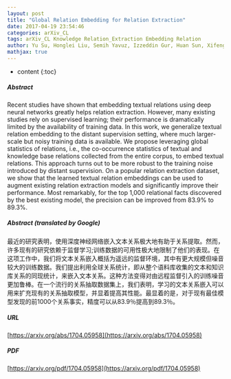 ```yaml
---
layout: post
title: "Global Relation Embedding for Relation Extraction"
date: 2017-04-19 23:54:46
categories: arXiv_CL
tags: arXiv_CL Knowledge Relation_Extraction Embedding Relation
author: Yu Su, Honglei Liu, Semih Yavuz, Izzeddin Gur, Huan Sun, Xifeng Yan
mathjax: true
---
```


* content
{:toc}

##### Abstract
Recent studies have shown that embedding textual relations using deep neural networks greatly helps relation extraction. However, many existing studies rely on supervised learning; their performance is dramatically limited by the availability of training data. In this work, we generalize textual relation embedding to the distant supervision setting, where much larger-scale but noisy training data is available. We propose leveraging global statistics of relations, i.e., the co-occurrence statistics of textual and knowledge base relations collected from the entire corpus, to embed textual relations. This approach turns out to be more robust to the training noise introduced by distant supervision. On a popular relation extraction dataset, we show that the learned textual relation embeddings can be used to augment existing relation extraction models and significantly improve their performance. Most remarkably, for the top 1,000 relational facts discovered by the best existing model, the precision can be improved from 83.9% to 89.3%.

##### Abstract (translated by Google)
最近的研究表明，使用深度神经网络嵌入文本关系极大地有助于关系提取。然而，许多现有的研究依赖于监督学习;训练数据的可用性极大地限制了他们的表现。在这项工作中，我们将文本关系嵌入概括为遥远的监督环境，其中有更大规模但噪音较大的训练数据。我们提出利用全球关系统计，即从整个语料库收集的文本和知识库关系的同现统计，来嵌入文本关系。这种方法变得对由远程监督引入的训练噪音更加鲁棒。在一个流行的关系抽取数据集上，我们表明，学习的文本关系嵌入可以用来扩充现有的关系抽取模型，并显着提高其性能。最显着的是，对于现有最佳模型发现的前1000个关系事实，精度可以从83.9％提高到89.3％。

##### URL
[https://arxiv.org/abs/1704.05958](https://arxiv.org/abs/1704.05958)

##### PDF
[https://arxiv.org/pdf/1704.05958](https://arxiv.org/pdf/1704.05958)

